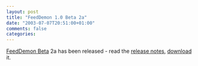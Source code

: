```yaml
---
layout: post
title: "FeedDemon 1.0 Beta 2a"
date: "2003-07-07T20:51:00+01:00"
comments: false
categories: 
---
```


<p><a href="http://www.bradsoft.com/feeddemon/beta/" title="FeedDemon Beta">FeedDemon Beta</a> 2a has been released - read the <a href="http://www.bradsoft.com/feeddemon/readme/readme1b2.asp">release notes</a>, <a href="http://www.bradsoft.com/feeddemon/beta/FeedDemon-beta2a.exe">download</a> it.</p>

